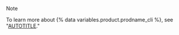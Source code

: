 > [!NOTE]
> To learn more about {% data variables.product.prodname_cli %}, see "[AUTOTITLE](/github-cli/github-cli/about-github-cli)."
